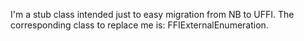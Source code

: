 I'm a stub class intended just to easy migration from NB to UFFI. The corresponding class to replace me is: FFIExternalEnumeration.